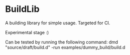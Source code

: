 # BuildLib
A building library for simple usage. Targeted for CI.

Experimental stage :)

Can be tested by running the following command:
dmd "source/draft/build.d" -run examples/dummy_build/build.d

